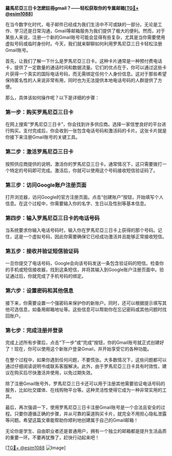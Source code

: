 **羅馬尼亞三日卡怎麽註冊gmail？——轻松获取你的专属邮箱[[TG💪+ @esim1088](https://t.me/s/esim1088)]**

在当今数字化时代，电子邮件已经成为我们生活中不可或缺的一部分。无论是工作、学习还是日常沟通，Gmail等邮箱服务为我们提供了极大的便利。然而，对于某些人来说，注册一个新的Gmail账号可能会显得有些复杂，尤其是当你需要使用虚拟号码或临时身份时。今天，我们就来聊聊如何利用罗馬尼亞三日卡轻松注册Gmail账号。

首先，让我们了解一下什么是罗馬尼亞三日卡。这种卡片通常是一种预付费电话卡，提供了一定数量的通话时间和数据流量。它们的优点在于，你可以通过这些卡片获得一个真实的国际电话号码，而无需绑定任何个人身份信息。这对于那些希望保持匿名性的人来说非常有用，同时也为无法提供本地电话号码的人群提供了方便。

那么，具体该如何操作呢？以下是详细的步骤：

### 第一步：购买罗馬尼亞三日卡

在网上搜索“罗馬尼亞三日卡”，你会找到许多供应商。选择一家信誉良好的平台进行购买。支付完成后，你会收到一张包含电话号码和激活码的卡片。这张卡片就是你接下来注册Gmail账号的关键工具。

### 第二步：激活罗馬尼亞三日卡

按照供应商提供的说明，激活你的罗馬尼亞三日卡。通常情况下，这只需要拨打一个特定的号码即可完成。激活后，你就可以使用这个号码接收短信验证码了。

### 第三步：访问Google账户注册页面

打开浏览器，访问Google的官方注册页面。点击“创建账户”按钮，开始填写个人信息。在这个过程中，你需要输入你的名字、生日以及性别等基本信息。

### 第四步：输入罗馬尼亞三日卡的电话号码

当系统要求你输入电话号码时，输入你在罗馬尼亞三日卡上获得的那个号码。记住，这是一个虚拟号码，因此你需要确保它已经成功激活并且能够正常接收短信。

### 第五步：接收并验证短信验证码

一旦你提交了电话号码，Google会向该号码发送一条包含验证码的短信。检查你的手机或短信接收器，找到这条短信，并将其输入到Google账户注册页面中。验证通过后，你就完成了手机号码的绑定。

### 第六步：设置密码和其他信息

接下来，你需要设置一个强密码来保护你的新账户。同时，还可以根据提示填写其他可选信息，如备用邮箱地址等。这些信息可以帮助你在忘记密码或其他问题时找回账户。

### 第七步：完成注册并登录

完成上述所有步骤后，点击“下一步”或“完成”按钮，你的Gmail账号就正式创建好了！现在，你可以使用这个新账户登录Gmail，并开始享受它的各种功能。

在整个过程中，如果你遇到任何问题，不要慌张。大多数情况下，这些问题都可以通过仔细阅读说明书或联系客服解决。此外，由于罗馬尼亞三日卡具有时效性，建议在购买后尽快激活并使用，以免过期失效。

除了注册Gmail账号外，罗馬尼亞三日卡还可以用于注册其他需要验证电话号码的服务，比如社交媒体、在线购物平台等。这种灵活性使得它成为一种非常实用的工具。

最后，再次强调一下，使用罗馬尼亞三日卡注册Gmail账号是一个合法且安全的过程。只要你遵循正确的步骤，并从可靠的渠道购买卡片，就完全不用担心隐私泄露等问题。希望这篇文章能帮助你顺利地创建属于自己的Gmail邮箱！

无论你是学生、自由职业者还是普通用户，拥有一个独立的邮箱都是提升生活品质的重要一环。不要再犹豫了，赶快行动起来吧！

[[TG💪+ @esim1088](https://t.me/s/esim1088) ![Image](https://i.postimg.cc/4NQfJmqS/Snipaste-2025-05-13-00-14-12.png)]